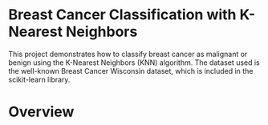 # Breast Cancer Classification with K-Nearest Neighbors
This project demonstrates how to classify breast cancer as malignant or benign using the K-Nearest Neighbors (KNN) algorithm. The dataset used is the well-known Breast Cancer Wisconsin dataset, which is included in the scikit-learn library.

# Overview
